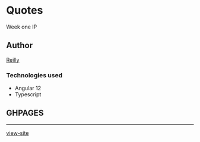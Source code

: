 # Quotes
Week one IP

## Author
[Reilly](https://github.com/Reilly-Oduory/)

### Technologies used
- Angular 12
- Typescript

## GHPAGES
---
[view-site](https://Reilly-Oduory.github.io/quotes)